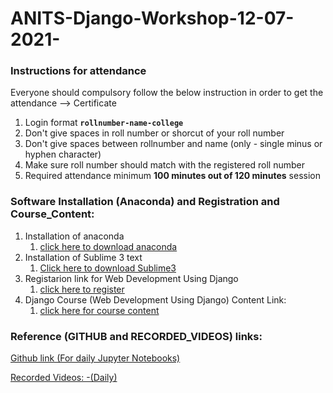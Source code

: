 # ANITS-Django-Workshop-12-07-2021-
### Instructions for attendance

Everyone should compulsory follow the below instruction in order to get the attendance --> Certificate

1. Login format **`rollnumber-name-college`**
2. Don't give spaces in roll number or shorcut of your roll number
3. Don't give spaces between rollnumber and name (only - single minus or hyphen character)
4. Make sure roll number should match with the registered roll number
5. Required attendance minimum **100 minutes out of 120 minutes** session

### Software Installation (Anaconda) and Registration and Course_Content:
1. Installation of anaconda
    1. [click here to download anaconda](https://www.anaconda.com/products/individual/)
2. Installation of Sublime 3 text
    1. [Click here to download Sublime3](https://www.sublimetext.com/3)
4. Registarion link for Web Development Using Django
    1. [click here to register](http://engineering.apssdc.in/register)
5. Django Course (Web Development Using Django) Content Link:
    1. [click here for course content](https://drive.google.com/file/d/1_xHDT1zPHxjP-z-P8HDiJUGdaixQ5Mqi/view?usp=sharing) 


### Reference (GITHUB and RECORDED_VIDEOS) links:
[Github link (For daily Jupyter Notebooks)](https://github.com/AP-Skill-Development-Corporation/ANITS-Django-Workshop-12-07-2021-.git)

[Recorded Videos:
-(Daily)](https://drive.google.com/drive/folders/1zQmEZ9qQQTtnCG8fkO82jDpGKQkkQH8T?usp=sharing)

